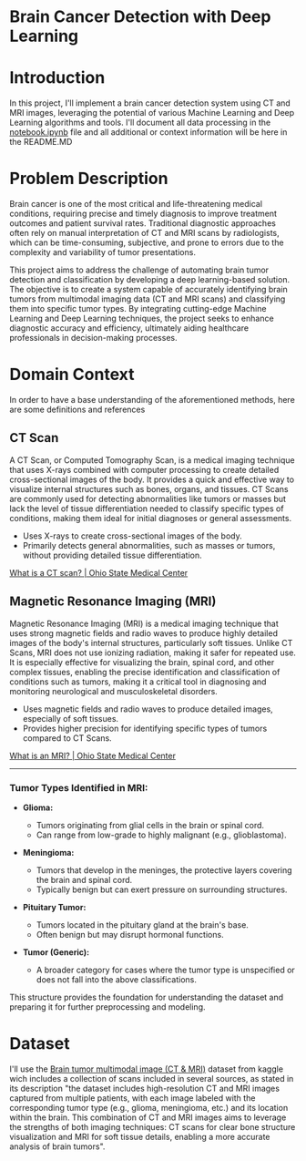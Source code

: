 # Brain Cancer Detection with Deep Learning

# Introduction

In this project, I'll implement a brain cancer detection system using CT and MRI images, leveraging the potential of various Machine Learning and Deep Learning algorithms and tools. I'll document all data processing in the [notebook.ipynb]() file and all additional or context information will be here in the README.MD

# Problem Description
Brain cancer is one of the most critical and life-threatening medical conditions, requiring precise and timely diagnosis to improve treatment outcomes and patient survival rates. Traditional diagnostic approaches often rely on manual interpretation of CT and MRI scans by radiologists, which can be time-consuming, subjective, and prone to errors due to the complexity and variability of tumor presentations.

This project aims to address the challenge of automating brain tumor detection and classification by developing a deep learning-based solution. The objective is to create a system capable of accurately identifying brain tumors from multimodal imaging data (CT and MRI scans) and classifying them into specific tumor types. By integrating cutting-edge Machine Learning and Deep Learning techniques, the project seeks to enhance diagnostic accuracy and efficiency, ultimately aiding healthcare professionals in decision-making processes.

# Domain Context

In order to have a base understanding of the aforementioned methods, here are some definitions and references

## CT Scan

A CT Scan, or Computed Tomography Scan, is a medical imaging technique that uses X-rays combined with computer processing to create detailed cross-sectional images of the body. It provides a quick and effective way to visualize internal structures such as bones, organs, and tissues. CT Scans are commonly used for detecting abnormalities like tumors or masses but lack the level of tissue differentiation needed to classify specific types of conditions, making them ideal for initial diagnoses or general assessments.

- Uses X-rays to create cross-sectional images of the body.
- Primarily detects general abnormalities, such as masses or tumors, without providing detailed tissue differentiation.

[What is a CT scan? | Ohio State Medical Center](https://www.youtube.com/watch?v=NzZyd2eSRss)

## Magnetic Resonance Imaging (MRI) 

Magnetic Resonance Imaging (MRI) is a medical imaging technique that uses strong magnetic fields and radio waves to produce highly detailed images of the body's internal structures, particularly soft tissues. Unlike CT Scans, MRI does not use ionizing radiation, making it safer for repeated use. It is especially effective for visualizing the brain, spinal cord, and other complex tissues, enabling the precise identification and classification of conditions such as tumors, making it a critical tool in diagnosing and monitoring neurological and musculoskeletal disorders.

- Uses magnetic fields and radio waves to produce detailed images, especially of soft tissues.
- Provides higher precision for identifying specific types of tumors compared to CT Scans.

[What is an MRI? | Ohio State Medical Center](https://www.youtube.com/watch?v=K9T1v4lWWF4)

---

### **Tumor Types Identified in MRI:**
- **Glioma:**
  - Tumors originating from glial cells in the brain or spinal cord.
  - Can range from low-grade to highly malignant (e.g., glioblastoma).

- **Meningioma:**
  - Tumors that develop in the meninges, the protective layers covering the brain and spinal cord.
  - Typically benign but can exert pressure on surrounding structures.

- **Pituitary Tumor:**
  - Tumors located in the pituitary gland at the brain's base.
  - Often benign but may disrupt hormonal functions.

- **Tumor (Generic):**
  - A broader category for cases where the tumor type is unspecified or does not fall into the above classifications. 

This structure provides the foundation for understanding the dataset and preparing it for further preprocessing and modeling.

# Dataset 
I'll use the [Brain tumor multimodal image (CT & MRI)](https://www.kaggle.com/datasets/murtozalikhon/brain-tumor-multimodal-image-ct-and-mri/code) dataset from kaggle wich includes a collection of scans included in several sources, as stated in its description "the dataset includes high-resolution CT and MRI images captured from multiple patients, with each image labeled with the corresponding tumor type (e.g., glioma, meningioma, etc.) and its location within the brain. This combination of CT and MRI images aims to leverage the strengths of both imaging techniques: CT scans for clear bone structure visualization and MRI for soft tissue details, enabling a more accurate analysis of brain tumors".




